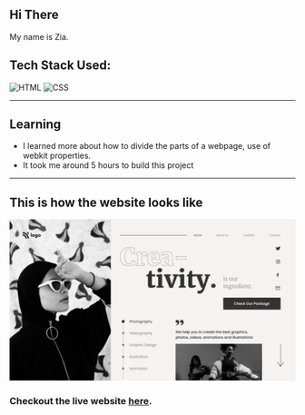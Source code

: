 ## Hi There 
My name is Zia.

## Tech Stack Used:

![HTML](https://img.shields.io/badge/html-3670A0?style=for-the-badge&logo=html5&logoColor=white)
![CSS](https://img.shields.io/badge/CSS-%234ea94b.svg?style=for-the-badge&logo=css3&logoColor=white)

---

## Learning

-   I learned more about how to divide the parts of a webpage, use of webkit properties.
- It took me around 5 hours to build this project
---

## This is how the website looks like

![Desktop](14.png)

### Checkout the live website [here](https://dance-homepage-zia.netlify.app/).